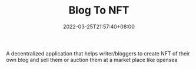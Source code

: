﻿---
weight: 
title: "Blog To NFT"
description: "A decentralized application that helps writer/bloggers to create NFT of their own blog and sell them or auction them at a market place like opensea"
date: 2022-03-25T21:57:40+08:00
lastmod: 2022-03-25T16:45:40+08:00
draft: false
authors: ["Metabd"]
featuredImage: "503.jpg"
link: "https://blogtonft.com/"
tags: ["Blog To NFT","数字收藏品"]
categories: ["navigation"]
navigation: ["数字收藏品"]
lightgallery: true
toc: true
pinned: false
recommend: false
recommend1: false
---
A decentralized application that helps writer/bloggers to create NFT of their own blog and sell them or auction them at a market place like opensea
